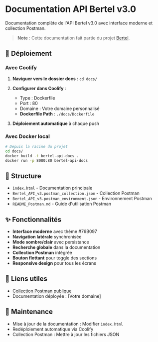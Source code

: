 # Documentation API Bertel v3.0

Documentation complète de l'API Bertel v3.0 avec interface moderne et collection Postman.

> **Note** : Cette documentation fait partie du projet [Bertel](../README.md).

## 🚀 Déploiement

### Avec Coolify

1. **Naviguer vers le dossier docs** : `cd docs/`
2. **Configurer dans Coolify** :
   - Type : Dockerfile
   - Port : 80
   - Domaine : Votre domaine personnalisé
   - **Dockerfile Path** : `./docs/Dockerfile`

3. **Déploiement automatique** à chaque push

### Avec Docker local

```bash
# Depuis la racine du projet
cd docs/
docker build -t bertel-api-docs .
docker run -p 8080:80 bertel-api-docs
```

## 📁 Structure

- `index.html` - Documentation principale
- `Bertel_API_v3.postman_collection.json` - Collection Postman
- `Bertel_API_v3.postman_environment.json` - Environnement Postman
- `README_Postman.md` - Guide d'utilisation Postman

## ✨ Fonctionnalités

- **Interface moderne** avec thème #76B097
- **Navigation latérale** synchronisée
- **Mode sombre/clair** avec persistance
- **Recherche globale** dans la documentation
- **Collection Postman** intégrée
- **Bouton flottant** pour toggle des sections
- **Responsive design** pour tous les écrans

## 🔗 Liens utiles

- [Collection Postman publique](https://www.postman.com/docking-module-astronaut-45890211/oti-du-sud-bertel-v3/collection/61gyd5k/bertel-api-v3-0)
- Documentation déployée : [Votre domaine]

## 📝 Maintenance

- Mise à jour de la documentation : Modifier `index.html`
- Redéploiement automatique via Coolify
- Collection Postman : Mettre à jour les fichiers JSON
